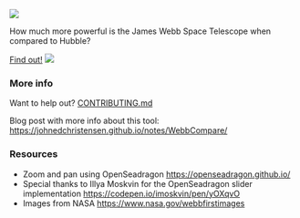 ![](img/WebbCompareLogo.png)

How much more powerful is the James Webb Space Telescope when compared to Hubble?

[Find out!](https://johnedchristensen.github.io/WebbCompare)
![](img/Example.png)
### More info

Want to help out? [CONTRIBUTING.md](CONTRIBUTING.md)

Blog post with more info about this tool: https://johnedchristensen.github.io/notes/WebbCompare/



### Resources
- Zoom and pan using OpenSeadragon https://openseadragon.github.io/
- Special thanks to Illya Moskvin for the OpenSeadragon slider implementation https://codepen.io/imoskvin/pen/yOXqvO
- Images from NASA https://www.nasa.gov/webbfirstimages